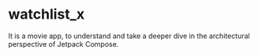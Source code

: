 # watchlist_x
It is a movie app, to understand and take a deeper dive in the architectural perspective of Jetpack Compose.

